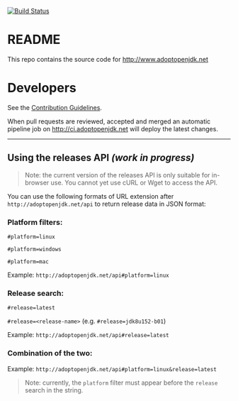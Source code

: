 [![Build Status](https://travis-ci.org/AdoptOpenJDK/openjdk-website.svg?branch=master)](https://travis-ci.org/AdoptOpenJDK/openjdk-website)
# README

This repo contains the source code for http://www.adoptopenjdk.net

# Developers

See the [Contribution Guidelines](CONTRIBUTING.md).

When pull requests are reviewed, accepted and merged an automatic pipeline job on http://ci.adoptopenjdk.net will deploy the latest changes.

---

## Using the releases API _(work in progress)_

> Note: the current version of the releases API is only suitable for in-browser use. You cannot yet use cURL or Wget to access the API.

You can use the following formats of URL extension after `http://adoptopenjdk.net/api` to return release data in JSON format:

### Platform filters:

`#platform=linux`

`#platform=windows`

`#platform=mac`

Example: `http://adoptopenjdk.net/api#platform=linux`

### Release search:

`#release=latest`

`#release=<release-name>` (e.g. `#release=jdk8u152-b01`)

Example: `http://adoptopenjdk.net/api#release=latest`

### Combination of the two:

Example: `http://adoptopenjdk.net/api#platform=linux&release=latest`

> Note: currently, the `platform` filter must appear before the `release` search in the string.
